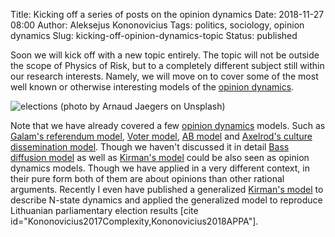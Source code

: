 Title: Kicking off a series of posts on the opinion dynamics
Date: 2018-11-27 08:00
Author: Aleksejus Kononovicius
Tags: politics, sociology, opinion dynamics
Slug: kicking-off-opinion-dynamics-topic
Status: published

Soon we will kick off with a new topic entirely. The topic will not be outside the
scope of Physics of Risk, but to a completely different subject still within our
research interests. Namely, we will move on to cover some of the most well known
or otherwise interesting models of the [opinion dynamics](/tag/opinion-dynamics).

![elections (photo by Arnaud Jaegers on Unsplash)]({static}/uploads/2018/arnaud-jaegers-253360-unsplash.jpg)

Note that we have already covered a few [opinion dynamics](/tag/opinion-dynamics)
models. Such as
[Galam's referendum model]({filename}/articles/2014/many-particle-interaction-in-the-kinetic-exchange-models.md),
[Voter model]({filename}/articles/2016/rinkejo-modelis.md),
[AB model]({filename}/articles/2017/ab-modelis.md) and
[Axelrod's culture dissemination model]({filename}/articles/2018/axelrod-model.md).
Though we haven't discussed it in detail
[Bass diffusion model]({filename}/articles/2011/unidirectional-kirman-model.md)
as well as [Kirman's model](/tag/kirman-model/) could be also seen as opinion
dynamics models. Though we have applied in a very different context, in their
pure form both of them are about opinions than other rational arguments. Recently
I even have published a generalized [Kirman's model](/tag/kirman-model/) to describe
N-state dynamics and applied the generalized model to reproduce Lithuanian
parliamentary election results [cite id="Kononovicius2017Complexity,Kononovicius2018APPA"].
